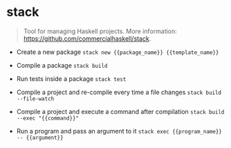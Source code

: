 # stack
> Tool for managing Haskell projects.
> More information: <https://github.com/commercialhaskell/stack>.

- Create a new package
`stack new {{package_name}} {{template_name}}`

- Compile a package
`stack build`

- Run tests inside a package
`stack test`

- Compile a project and re-compile every time a file changes
`stack build --file-watch`

- Compile a project and execute a command after compilation
`stack build --exec "{{command}}"`

- Run a program and pass an argument to it
`stack exec {{program_name}} -- {{argument}}`
